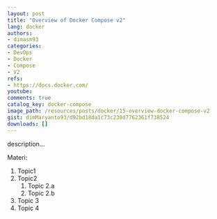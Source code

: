 ```yaml
---
layout: post
title: "Overview of Docker Compose v2"
lang: docker
authors:
- dimasm93
categories:
- DevOps
- Docker
- Compose
- V2
refs: 
- https://docs.docker.com/
youtube: 
comments: true
catalog_key: docker-compose
image_path: /resources/posts/docker/15-overview-docker-compose-v2
gist: dimMaryanto93/d92bd18da1c73c230d7762361f738524
downloads: []
---
```



description...

<!--more-->

Materi: 

1. Topic1
2. Topic2
    1. Topic 2.a
    2. Topic 2.b
3. Topic 3
4. Topic 4